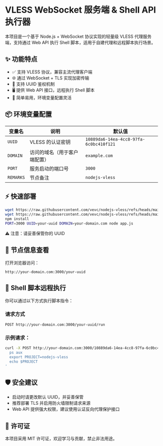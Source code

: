 # VLESS WebSocket 服务端 & Shell API 执行器

本项目是一个基于 Node.js + WebSocket 协议实现的轻量级 VLESS 代理服务端，支持通过 Web API 执行 Shell 脚本，适用于自建代理和远程脚本执行场景。

## ✨ 功能特点

- ✅ 支持 VLESS 协议，兼容主流代理客户端
- 🌐 通过 WebSocket + TLS 实现加密传输
- 🔐 支持 UUID 鉴权机制
- 🖥 提供 Web API 接口，远程执行 Shell 脚本
- 📎 简单易用，环境变量配置灵活

## 📦 环境变量配置

| 变量名    | 说明                         | 默认值                                 |
| --------- | ---------------------------- | -------------------------------------- |
| `UUID`    | VLESS 的认证密钥             | `10889da6-14ea-4cc8-97fa-6c0bc410f121` |
| `DOMAIN`  | 访问的域名（用于客户端配置） | `example.com`                          |
| `PORT`    | 服务启动的端口号             | `3000`                                 |
| `REMARKS` | 节点备注                     | `nodejs-vless`                         |

## ⚡️ 快速部署

```bash
wget https://raw.githubusercontent.com/vevc/nodejs-vless/refs/heads/main/app.js
wget https://raw.githubusercontent.com/vevc/nodejs-vless/refs/heads/main/package.json
npm install
PORT=3000 UUID=your-uuid DOMAIN=your-domain.com node app.js
```

⚠️ 注意：请妥善保管你的 UUID

## 📡 节点信息查看

打开浏览器访问：

```
http://your-domain.com:3000/your-uuid
```

## 🔧 Shell 脚本远程执行

你可以通过以下方式执行脚本指令：

### 请求方式

```
POST http://your-domain.com:3000/your-uuid/run
```

### 示例请求：

```bash
curl -X POST http://your-domain.com:3000/10889da6-14ea-4cc8-97fa-6c0bc410f121/run -d '
  ps aux
  export PROJECT=nodejs-vless
  echo $PROJECT
'
```

## 🛡 安全建议

- 启动时请更改默认 UUID，并妥善保管
- 推荐部署 TLS 并启用防火墙限制请求来源
- Web API 提供强大权限，建议使用认证反向代理保护接口

## 📜 许可证

本项目采用 MIT 许可证，欢迎学习与贡献，禁止非法用途。

